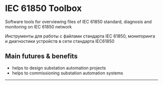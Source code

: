 # IEC 61850 Toolbox

Software tools for overviewing files of IEC 61850 standard, diagnosis and monitoring on IEC 61850 network

Инструменты для работы c файлами стандарта IEC 61850, мониторинга и диагностики устройств в сети стандарта IEC61850

## Main futures & benefits
 - helps to design substation automation projects
 - helps to commissioning substation automation systems

___
